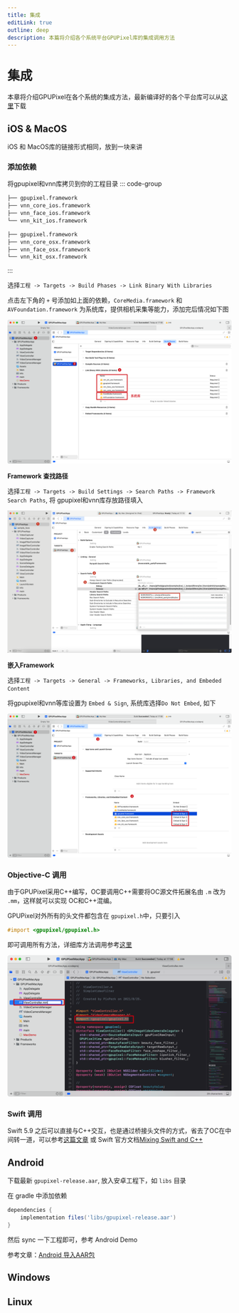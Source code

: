 ```yaml
---
title: 集成
editLink: true
outline: deep
description: 本篇将介绍各个系统平台GPUPixel库的集成调用方法
---
```


# 集成

本章将介绍GPUPixel在各个系统的集成方法，最新编译好的各个平台库可以从[这里](https://github.com/pixpark/gpupixel/releases/latest)下载

## iOS & MacOS

iOS 和 MacOS库的链接形式相同，放到一块来讲

### 添加依赖

将gpupixel和vnn库拷贝到你的工程目录
::: code-group
```bash [iOS]
├── gpupixel.framework
├── vnn_core_ios.framework
├── vnn_face_ios.framework
└── vnn_kit_ios.framework
```
```bash [MacOS]
├── gpupixel.framework
├── vnn_core_osx.framework
├── vnn_face_osx.framework
└── vnn_kit_osx.framework
```
:::

选择`工程 -> Targets -> Build Phases -> Link Binary With Libraries`

点击左下角的 `+` 号添加如上面的依赖，`CoreMedia.framework` 和 `AVFoundation.framework` 为系统库，提供相机采集等能力，添加完后情况如下图

![](../../image/mac-project-setting.png)

**Framework 查找路径**

选择`工程 -> Targets -> Build Settings -> Search Paths -> Framework Search Paths`, 将 gpupixel和vnn库存放路径填入

![](../../image/xcode-libs-path.png)

**嵌入Framework**

选择`工程 -> Targets -> General -> Frameworks, Libraries, and Embeded Content`

将gpupixel和vnn等库设置为 `Embed & Sign`, 系统库选择` Do Not Embed `, 如下

![](../../image/mac-project-general.png)


### Objective-C 调用

由于GPUPixel采用C++编写，OC要调用C++需要将OC源文件拓展名由 `.m` 改为 `.mm`，这样就可以实现 OC和C++混编。

GPUPixel对外所有的头文件都包含在 `gpupixel.h`中，只要引入 

```objective-c
#import <gpupixel/gpupixel.h>
``` 

即可调用所有方法，详细库方法调用参考[这里](#)

![](../../image/oc-to-oc++.png)

### Swift 调用
Swift 5.9 之后可以直接与C++交互，也是通过桥接头文件的方式，省去了OC在中间转一道，可以参考[这篇文章](https://cloud.tencent.com/developer/article/2312347) 或 Swift 官方文档[Mixing Swift and C++](https://www.swift.org/documentation/cxx-interop/#calling-c-functions)

## Android

下载最新 `gpupixel-release.aar`, 放入安卓工程下，如 `libs` 目录

在 gradle 中添加依赖

```gradle
dependencies {
    implementation files('libs/gpupixel-release.aar')
}
```
然后 sync 一下工程即可，参考 Android Demo

参考文章：[Android 导入AAR包](https://juejin.cn/post/7226600031569510459)

## Windows
  
## Linux
